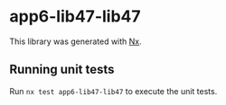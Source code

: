 # app6-lib47-lib47

This library was generated with [Nx](https://nx.dev).

## Running unit tests

Run `nx test app6-lib47-lib47` to execute the unit tests.
